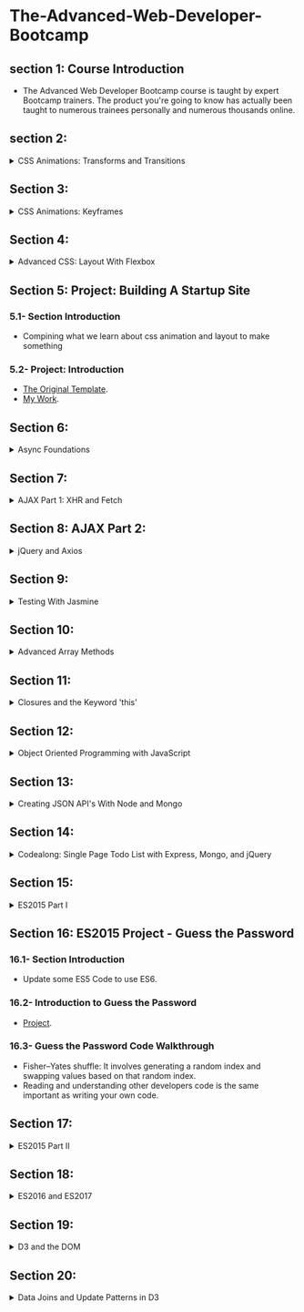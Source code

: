 # The-Advanced-Web-Developer-Bootcamp

## section 1: Course Introduction
- The Advanced Web Developer Bootcamp course is taught by expert Bootcamp trainers. The product you're going to know has actually been taught to numerous trainees personally and numerous thousands online.

## section 2:
<details>
  <summary>CSS Animations: Transforms and Transitions</summary>
  
  ### 2.1- Introduction To CSS Animations
  - Examples:
    - [species-in-pieces](http://species-in-pieces.com/#).
    - [waaark](https://waaark.com/).

  ### 2.2- Why Animations Matter
  - Getting things to move is easy, but planning how they should move is hard.
  ### 2.3- Intro To Pseudoclasses
  - [Pseudoclasses](https://developer.mozilla.org/en-US/docs/Web/CSS/Pseudo-classes).
  ### 2.4- Pseudo-Classes: Hover
  - Trigger by a user mousing over.
  - [Hover](https://developer.mozilla.org/en-US/docs/Web/CSS/:hover).
  ### 2.5- Pseudo-Classes: Focus
  - Triggers when an element receives focus.
  - Just for inputs.
  - [Focus](https://developer.mozilla.org/en-US/docs/Web/CSS/:focus).
  ### 2.6- Pseudo-Classes: Active
  - Triggers when an element is being activated by user.
  - By taping and hold on the element.
  - [ِActive](https://developer.mozilla.org/en-US/docs/Web/CSS/:active).
  ### 2.7- Quick Pseudoclasses Exercise
  - [Starter Code](https://codepen.io/Colt/pen/vJRddz?editors=1100).
  - [Quick Pseudoclasses Exercise](https://codepen.io/Mai_Abdulhamid/pen/YzGwwPJ?editors=1100).
  ### 2.8- Building An Animated Button
  - [Starter Code](https://codepen.io/Colt/pen/KqmRRz).
  - [Animated Button](https://codepen.io/Mai_Abdulhamid/pen/BaLjBBp).
  ### 2.9- Introduction to Transform
  - Transform: lets you move, warp, rotate and scale elements.
  - Syntax -> translate: function().
  - [MDN-Transform-Documentation](https://developer.mozilla.org/en-US/docs/Web/CSS/transform?v=control).
  ### 2.10- Transform: Translate
  - Move something around.
  - transform: translate( translateX, translateY ).
  - It usually happens when it's triggers. it's not usually happens when the page loads.
  - [Example](https://codepen.io/Colt/pen/GEmOjv?editors=1100).
  ### 2.11- Transform:Scale() and Transform-Origin
  - Alter the size of an element, increase the size or shrink down elements.
  - transform: scale(scaleX, scaleY).
  - Every aspect of the element scaled, like border , text, and so on.
  - [Transform-Origin](https://developer.mozilla.org/en-US/docs/Web/CSS/transform-origin): It takes the original origin which is the **middle** of the element, and scale it from there.
  - The default otigin is the center.
  ### 2.12- Transform: Rotate()
  - Rotate elements on the page.
  - transform: rotate(num deg).
  - if num is positive the rotation will be clockwise, if it negative the rotation will be counterclockwise.
  ```
    transform: rotate(45deg) scale(2px 3px); //To add more than one transform function.
  ```
  - [Angle Units](https://developer.mozilla.org/en-US/docs/Web/CSS/angle).
  ### 2.13- A Note on Vendor Prefixes
  - For the nonstandered properties that not all browsers implement.
  - [Vendor_Prefix MDN](https://developer.mozilla.org/en-US/docs/Glossary/Vendor_Prefix).
  - [Autoprefixer](https://autoprefixer.github.io/).

  ### 2.14- Transitions Basics
  - Transitions: Allows us to control animation speed when changing css properties.
  - Transitions Properties:
    - transition-delay
    - transition-duration
    - transition-property
    - transition-timing-function
  - [Transition MDN](https://developer.mozilla.org/en-US/docs/Web/CSS/transition).
  ### 2.15- Transition-Duration and Transition-Property
  - Transition-Duration: Specify how long should the transition last.
  - Transition-Property: Specify what properities should be transitioned.
  - [Example](https://codepen.io/Colt/pen/MoMNEw).
  ### 2.16- Transition-Timing-Function and Transition-Delay
  - Transition-Delay: Specify how long of a delay before the transition starts.
  - Transition-Timing-Function: what's the acceleration curve for the transition.
  - [Easings](https://easings.net/).
  - [Transition-Timing-Function](https://developer.mozilla.org/en-US/docs/Web/CSS/transition-timing-function).
  - [cubic-bezier](https://cubic-bezier.com).
  ### 2.17- Transition Shorthand
  - transition: property duration timing-function delay, 
                anotherProperty duration timing-function delay.
  - [Transition Shorthand MDN](https://developer.mozilla.org/en-US/docs/Web/CSS/transition).
  ### 2.18- CSS Animation Performance
  - What can be transitioned?
  - What should be transitioned?
  - [High-performance-animations](https://www.html5rocks.com/en/tutorials/speed/high-performance-animations/).
  ### 2.19- Building An Animated Gallery
  - [filter](https://developer.mozilla.org/en-US/docs/Web/CSS/filter). 
  - [Starter Code](https://codepen.io/Colt/pen/OjJbLo?editors=1100).
  - [Animated Gallery](https://codepen.io/Mai_Abdulhamid/pen/wvzMKZL?editors=1100).
  
</details>


## Section 3:
<details>
  <summary>CSS Animations: Keyframes</summary>
  
  ### 3.1- Introduction to Keyframes
  - Transitions allow us to animate a single state change.(Go from state A to state B).
  - Keyframes allow for much more complex multi-state animations.(Go from state A to state B to C to D ....etc.).
  - [@keyframes MDN](https://developer.mozilla.org/en-US/docs/Web/CSS/@keyframes).
  ### 3.2- Codealong: Animated Rainbow Flashing Text
  - step1 define keyframes.
  - step2 apply to the element.
  - [Ugly rainbowText Example :) ](https://codepen.io/Mai_Abdulhamid/pen/dypGXEe).
  ### 3.3- Other CSS Animation Properties
  - animation-iteration-count: Specifies how many times should it repeat.
  - animation-direction: Specifies whether an animation should play forward, backward, or alternate back and forth between playing the sequence forward and backward.
  - animation-fill-mode: Specifies how an animation should apply styles before and after the animation.
  - animation-play-state: Specifies whether the animation is palyed or paused.
  ### 3.4- Exercise: Rising and Setting Sun Animation
  - [Starter Code](https://codepen.io/Colt/pen/JyPWBE?editors=1100).
  ### 3.5- Exercise SOLUTION : Rising and Setting Sun Animation
  - [Sun Animation](https://codepen.io/Mai_Abdulhamid/pen/zYKrKyL?editors=1100).
  ### 3.6- CSS Animation Shorthand
  - [MDN](https://developer.mozilla.org/en-US/docs/Web/CSS/animation).
  ### 3.7- Building an Animated CSS Loading Icon
  - [Loading Icon](https://codepen.io/Mai_Abdulhamid/pen/oNzbWax).
  
</details>


## Section 4:
<details>
  <summary>Advanced CSS: Layout With Flexbox</summary>
  
  ### 4.1- Section Introduction
  - Building responsive pages with css.
  ### 4.2- Introduction To Flexbox
  - flexbox: It's a more efficient way to layout, align and distribute space among items in a container, even if their sizes is unknown.
  - flexbox container properties:
    - flex-direction
    - flex-wrap
    - justify-content
    - align-items
    - align-content
  - flexbox item properties:
    - order
    - flex
    - flex-grow
    - flex-shrink
    - justify-self
  - [A Complete Guide to Flexbox](https://css-tricks.com/snippets/css/a-guide-to-flexbox/).
  - [flexboxfroggy](http://flexboxfroggy.com/).
  ### 4.3- The Magic of Display: Flex
  - display: flex; -> this isn't a flexbox specific property, but by setting it to flex we setting the container to flex.
  - [Starter Code](https://codepen.io/Colt/pen/MvwVJe).
  ### 4.4- Important Flexbox Terminology
  - Some Terminologies :
  1. flex container -> the item which has the display: flex property.
  2. flex items ->  The elements inside flex container.
    - They behave different from the traditional items.
  3. Main Axis -> Goes from left to right(by default).
  4. Cross Axis -> perpendicular(goes from top to bottom).
  ### 4.5- Flex-Direction
  - Specifies how items are placed in the flex container, defines the **main axis** and its direction.
  - The default value is row.
  ### 4.6- Flex-Wrap
  - Specifies whether items are forced into a single line or can be wrapped into multiple lines.
  - The default value is nowrap.
  ### 4.7- Justify-Content
  - Specifies how space is distributed between items in flex container along the **Main Axis**.
  ### 4.8- Flexbox Sidebar Exercise
  - [Starter Code](https://codepen.io/Colt/pen/GvpNEE?editors=1100).
  ### 4.9- Flexbox Sidebar Exercise: SOLUTION
  - [SOLUTION](https://codepen.io/Mai_Abdulhamid/pen/oNzbJoa?editors=1100).
  ### 4.10- Align-Items
  - Specifies how space is distributed between **items** in flex container along the **Cross Axis**.
  - The default value is stretch.
  ### 4.11- Align-Content
  - Specifies how space is distributed between **Rows** in flex container along the **Cross Axis**.
  - The default value is stretch.
  ### 4.12- Building A Responsive Navbar CODEALONG
  - [Starter Code](https://codepen.io/Colt/pen/brVWXQ?editors=1100).
  - [Responsive Navbar CODEALONG](https://codepen.io/Mai_Abdulhamid/pen/PoGZgNg?editors=1100).
  ### 4.13- Align-Self
  - Allows you to override align-items on individual flex items.
  ### 4.14- Order
  - Specifies the order used to layout items in their flex container.
  - All items by default have order 0.
  - What matter is how items related to each others.
  ### 4.15- flex-basis
  - flex : Defines how a flex item will grow or shrink to fit the available space in a container.
  - flex is a shorhand to flex-grow, flex-shrink, flex-basis.
  - flex-basis: sort of like width but it isn't.
  - flex-basis: Specifies the ideal size of a flex item **before** it's placed into a flex container.
  - It's like width when you working with rows, and like height when you working with columns.
  - When a flex-basis is specified, the width of flex items is ignored.
  - [The Difference Between Width and Flex Basis](https://mastery.games/post/the-difference-between-width-and-flex-basis/).
  ### 4.16- flex-grow
  - Dictates how the **unused space** should be spread amongst flex items.
  - It's all about ratios.
  - [flex-grow article](https://css-tricks.com/flex-grow-is-weird/).
  ### 4.17- Flex-Shrink
  - Dictates how items should shrink when there isn't enough space in container.
  ### 4.18- Building a Polygon.com Widget
  - [Starer Code](https://codepen.io/Colt/pen/vJGJmV?editors=1100).
  - [Widget](https://codepen.io/Mai_Abdulhamid/pen/vYXLqjp?editors=1100).
  ### 4.19- Exercise: Holy Grail Layout
  - [Holy Grail wikibedia](https://en.wikipedia.org/wiki/Holy_grail_(web_design)).
  - [Starer Code](https://codepen.io/Colt/pen/mMPXEy?editors=1100).
  ### 4.20- Exercise: Holy Grail Layout SOLUTION
  - [SOLUTION](https://codepen.io/Mai_Abdulhamid/pen/qBabeWV?editors=1100).
  ### 4.21- Flexbox Browser Support
  - [Mixing Old and New for the Best Browser Support](https://css-tricks.com/using-flexbox/).
  
</details>


## Section 5: Project: Building A Startup Site
### 5.1- Section Introduction
- Compining what we learn about css animation and layout to make something
### 5.2- Project: Introduction
- [The Original Template](https://tutorialzine.com/2016/06/freebie-landing-page-template-with-flexbox).
- [My Work](https://github.com/MaiAbdulhamid/The-Advanced-Web-Developer-Bootcamp/tree/main/01%20Building%20A%20Startup%20Site).

## Section 6: 
<details>
  <summary>Async Foundations</summary>
  
  ### 6.1- Introduction
  - The goal is to build single page application using javascript.
  - [Understand definition of asynchronous event](https://stackoverflow.com/questions/4559032/easy-to-understand-definition-of-asynchronous-event).
  ### 6.2- Callback Functions
  - Callback Function: a function that is passed into another function as a parameter then invoked by that other function.
  - Higher Order Function: is a function that accept a callback as parameter.
  - What are callback function used for?
    - Advanced Array methods.
    - Browser Events.
    - Ajax requests.
    - React Development.
  - [Slides](http://webdev.slides.com/eschoppik/callbacks#/11).
  ### 6.3- Codealong: forEach
  - forEach: function that takes array and callback.
  - Implementation:
  ```
    function forEach(arr, callback){
      for(var i =0; i < arr.length; i++){
        callback(arr[i], i, arr)
      }
    }
    var strings = ["my", "name", "is", "mai"], 
        res = "";
    var callback = function(str, index, array){
      if(array.length -1 !== index){
        res += str + " ";
      }else{
        res += str + "!!"
      }
    }
    forEach(strings, callback)
    console.log(res)
  ```
  - [Slides](http://webdev.slides.com/eschoppik/mysql-99-108).
  ### 6.4- findIndex Exercise Intro
  - Returns the index of the first element in the array for which the callback returns a truthy value.  -1 is returned if the callback never returns a truthy value.
  - Similer to forEach but check for truthy value of callback.
  - [Slides](http://webdev.slides.com/eschoppik/mysql-99-108).
  ### 6.5- findIndex Solution
  - Implementation:
  ```
    function findIndex(arr, callback){
      for(var i =0; i < arr.length; i++){
        if(callback(arr[i], i, arr)){
          return i;
        }
      }
      return -1;
    }
    var numbers = [1, 2, 3, 4, 5, 6];
    function callback(num, index, array){
      return num % 2 === 0
    }
    console.log(findIndex(numbers, callback))
  ```
  ### 6.6- The Stack And The Heap
  - Stack is: 
    - An ordered data structure
    - Keeps track of function invocations
    - Part of the JavaScript runtime (you don't access it directly).
  - When main Function is called, javascript runtime takes it to stack.
  - If the function has callback function runtime add it to stack.
  - Once it done executed runtime takes it out of the stack(pop out).
  - Stack Frame -> has information of :
    - The function that was invoked
    - The parameters that were passed to the function
    - Current line number
  - Stack processed from top to bottom, we can't take things out of the middle because of function in the middle could be waiting for some result.
  - Heap: An area in memory where the your data is stored.
  - [Slides](http://webdev.slides.com/eschoppik/mysql-99-108-17).
  ### 6.7- The Stack: An Example
  - Every function invocation adds to the stack.
  - [Slides](http://webdev.slides.com/eschoppik/mysql-107-16-22).
  ### 6.8- setTimeout and setInterval
  - setTimeout: A function that asynchronously invokes a callback after a delay in milliseconds(Delay callback).
  - clearTimeout -> Cansling timeout.
  - setInterval: A function that continually invokes a callback after every X milliseconds, where X is provided to setInterval(Repeat callback).
  - clearInterval -> Cansling iterval.
  - [Slides](http://webdev.slides.com/eschoppik/mysql-99-108-17-23).
  - Hint: The returned timerId is a positive integer value which identifies the timer created by the call to setTimeout();
  ### 6.9- Exercise: countDown Function
  - Your goal is to Implement a function called countDown that accepts a time in seconds. The function will print the time remain to the console every second. Instead of printing 0, the function should print "Ring Ring Ring!!!".
  ### 6.10- countDown Exercise Solution
  ```
    function countDown(time){
      var count = setInterval(function(){
        time--;
            if(time > 0){
                console.log(time)
            }else{
              console.log("Ring Ring Ring!!!")
              clearInterval(count)
            }
      }, 1000)
    }
    countDown(2)
  ```
  ### 6.11- The Event Loop And The Queue
  - The Queue: An ordered list of functions waiting to be placed on the stack (First in first out).
  - The Event Loop: Functionality in the JavaScript runtime that checks the queue when the stack is empty, If the stack is empty, the front of the queue is placed in the stack.
  - untill the delay is == 0, it's not run immediatlery, it runs after the stack is empty.
  - callback placed into the queue.
  - Single Threaded: Code execution is linear.  Code that is running cannot be interrupted by something else going on in the program.
  - JavaScript is **Single Threaded**.
  - [Slides](http://webdev.slides.com/eschoppik/mysql-107-16-18).
  ### 6.12- Promise Basics
  - Promise: A promise is an object that represents a task that will be completed in the future.
  - promise.then(callback) -> when there is no error.
  - promise.catch(callback) -> when there is error.
  - [Slides](http://webdev.slides.com/eschoppik/mysql-99-108-17-19).
  ### 6.13- Promise Chaining
  - Disadvantages of Nested Callbacks:
    - The code is hard to read.
    - Logic is difficult to reason about.
    - The code is not modular.
  - The values return in the previous .then() callback will be passed into next .then() callback as a parameter.
  - [Slides](http://webdev.slides.com/eschoppik/mysql-107-16-18-24).
  
</details>

## Section 7:
<details>
  <summary>AJAX Part 1: XHR and Fetch</summary>
  
  ### 7.1- Intro to AJAX
  - AJAX: stands for Asynchronous Javascript And XML.
  - It is an approach to web development(a concept to build a websie).
  - With AJAX websites can send and request data from a server in the background without disturbing the current page(single page application).
  ### 7.2- What's the deal with JSON and XML?
  - API don't response with HTML. API response with pure data not structure.
  - They use more efficient data formas from server to website like Json and XML.
  - XML -> Extended Markup landuage.
  - XML is syntactically similer to HTMl, but it doesn't descripe presentation like HTML does.
  - JSON -> js object notation.
  - almost like js objects.
  - JSON is more popular bacause it works so well with js.
  - AJAJ ->  Asynchronous Javascript And JSON. :")
  ### 7.3- Making Our First Request with XMLHTTPRequest
  - XMLHTTPRequest -> XMR.
  - [XMLHTTPRequest MDN](https://developer.mozilla.org/en-US/docs/Web/API/XMLHttpRequest).
  - [onreadystatechange MDN](https://developer.mozilla.org/en-US/docs/Web/API/XMLHttpRequest/onreadystatechange).
  - [Example](https://codepen.io/Mai_Abdulhamid/pen/abmNGjq?editors=0010).
  ### 7.4- AJAX Workflow: Building The Random Image App
  - [starter Code](https://codepen.io/Colt/pen/MvbLdo).
  - [Random Image App](https://codepen.io/Mai_Abdulhamid/pen/rNMeKbP?editors=1011).
  ### 7.5- Bitcoin Price Exercise
  - [starter Code](https://codepen.io/Colt/pen/PKjOdg).
  - [coindesk API](https://www.coindesk.com/coindesk-api).
  ### 7.6- Bitcoin Price Exercise Solution
  - [Solution](https://codepen.io/Mai_Abdulhamid/pen/qBaZMWj?editors=1011).
  ### 7.7- Fetch Introduction
  - XHR problems ->
    - sytax is ugly.
    - 16 years old.
    - No streaming data.
  - Fetch is update of XHR.
  - [Streams Data Demo](https://domenic.github.io/streams-demo/).
  - response.json() -> returns a promise.
  ### 7.8- Fetch Options
  - [Fetch Example with options](https://codepen.io/Colt/pen/PKOpMY?editors=0010).
  - [fetch MDN](https://developer.mozilla.org/en-US/docs/Web/API/WindowOrWorkerGlobalScope/fetch).
  ### 7.9- Fetch Error Handling
  - .catch() -> will run if there is a problem with the request itself or the internet.
  - use request.ok build in property.
  - throw Error("Error Message").
  - [Fetch Error Handling](https://codepen.io/Colt/pen/prWBLb?editors=0011).
  ### 7.10- Fetch Random User Profile Exercise
  - [starter Code](https://codepen.io/Colt/pen/QMqoZo?editors=1010).
  - [randomuser API](https://randomuser.me/api/).
  ### 7.11- Fetch Random User Profile Exercise Solution
  - [082 Random-User-API-Endpoint](https://randomuser.me/api/).
  - [Solution](https://codepen.io/Mai_Abdulhamid/pen/dypMQdv?editors=1011).
  ### 7.12- The Problem With Fetch
  - The problem with fetch is Browser Compatability(support).

  
</details>

## Section 8: AJAX Part 2:
<details>
  <summary>jQuery and Axios</summary>
  
  ### 8.1- jQuery AJAX Introduction
  - write less than pure js.
  - [jQuery CDN](https://code.jquery.com/).
  - [Starter Code](https://codepen.io/Colt/pen/eEymav).
  ### 8.2- jQuery $.ajax Method
  - Creates HMLHttpRequest under the hood.
  - [jQuery.ajax Docs](http://api.jquery.com/jQuery.ajax/).
  - [baconipsum API](https://baconipsum.com/api/?type=meat-and-filler).
  - [Example](https://codepen.io/Colt/pen/brYLvg?editors=1011).
  ### 8.3- Digging In The jQuery Sourcecode
  - [jQuery Sourcecode](https://github.com/jquery/jquery/blob/731c501155ef139f53029c0e58409b80f0af3a0c/src/ajax/xhr.js).
  ### 8.4- jQuery AJAX Shorthand Methods
  - [Codepen](https://codepen.io/Colt/pen/braVVr?editors=1010).
  - [get()](https://api.jquery.com/jQuery.get/).
  - [getJSON()](https://api.jquery.com/jQuery.getJSON/) //The most common use case.
  - [post()](https://api.jquery.com/jQuery.post/).
  ### 8.5- jQuery Random Cats API Exercise
  - Add Random img to the dom using jquery.
  - [attr Docs](https://api.jquery.com/attr/).
  ### 8.6- jQuery Random Cats Exercise SOLUTION
  - [SOLUTION](https://codepen.io/Mai_Abdulhamid/pen/gOwrJEL?editors=1011).
  ### 8.7- Axios Intro
  - Axios -> a lightweight Http request library.
  - if you want only to include httpRequest without extra jQuery methods.
  - [Axios Docs](https://github.com/mzabriskie/axios).
  - [API endpoint](https://opentdb.com/api.php?amount=1).
  - [Example](https://codepen.io/Colt/pen/rzpLqE).
  ### 8.8- Axios Error Handling
  - [Error Handling](https://codepen.io/Colt/pen/qXpNGN?editors=1010)
  ### 8.9- Ron Swanson Exercise
  - [Starter Code](https://codepen.io/Colt/pen/zdpKKq?editors=1010).
  ### 8.10- Ron Swanson Exercise Solution
  - [Solution](https://codepen.io/Mai_Abdulhamid/pen/LYRNKLN?editors=1011).
  
</details>


## Section 9:
<details>
  <summary>Testing With Jasmine</summary>
  
  ### 9.1- Section Introduction
  - If you want to become a professional developer regardless front-end, backend or fullstack you need to understand how to write your own tests.
  ### 9.2- Writing Tests in the Browser
  - Jasmine A framework to write tests.
  - [jasmine.github](https://jasmine.github.io/index.html).
  - [Slides](http://webdev.slides.com/eschoppik/testing-with-jasmine#/3/0/1).
  ### 9.3- Jasmine Syntax and Matchers
  - Essential keywords:
    - describe() -> use to organize tests, describe something.
    - it() inside describe function, describe in more detail.
    - Each it function corresponding to a test and also calles a spec.
    - expect() -> inside it function.
    - where we make expectations or assertions about the functionality we are testing
    - returns an object which we ca attach other methods to.
    - These methods we attach onto the result of the expect function are called **[Matchers](https://jasmine.github.io/api/2.7/matchers.html)**.
    - toBe() -> uses the === operator and compares the result of the expect function with the value we passed in.
    - not.toBe() -> Any matcher can evaluate to a negative assertion by chaining the call to expect with a not before calling the matcher.
    - toBeCloseTo() -> compare two values and accepts a second parameter to precision.
  ### 9.4- Writing Better tests with Hooks
  - beforeEach(callback), afterEach(callback) -> to add a block of repetitive code that you would need to execute every time you start executing each spec.
  - beforeEach(callback) run before each "it" callback.
  - afterEach(callback) run after each "it" callback - useful for teardown.
  - [Global](https://jasmine.github.io/api/2.7/global.html#)
  ### 9.5- Spies
  - **Mocking**: concept in unit testing, it is a fixed object that poses as a function without having to go through the overhead of creating the real object.
  - We strive to isolate specific functionality behaves under a variety of circumstances.
  - when you create a Mock object it creates a fake object that takes the place of the real object.
  - in jasmine Mocks are reffered to as spies.
  - spy is usefull when you want to see how many times the function is called, what arguments a function is called with, and what the function returns.
  - [Spying on JavaScript methods using Jasmine](https://rollout.io/blog/jasmine-spyon/).
  - [Docs](https://jasmine.github.io/2.0/introduction.html#section-Spies).
  ### 9.6- Clocks
  - It is installed by invoking jasmine.clock().install()
  - setTimeout, setInterval.
  - async code: it take an optional single argument (commonly called 'done') that should be called when the async work is complete.
  - [Docs](https://jasmine.github.io/2.0/introduction.html#section-Asynchronous_Support).
  ### 9.7- TDD and BDD
  - Some different ways to test our code.
  - TDD - Test Driven Development -> the idea of TDD is that you write your test before you write your application code.
  - BDD - Behavior Driven Development -> the idea of BDD is actually a subset of TDD, we describe the behavior of functionality and not just what what we expect the result to be.
  ### 9.8- Different Types of Tests
  - unit tests are written for the purpose of providing that the parts of your application bahave as expected before they are put together.
  - Application may fail when this units are combined, that leads to Integration tests.
  - Integration tests: is meant to test the Integration of our units or larger parts of our application.
  - Acceptance tests: involves performing tests on the full system which could be using your application on the browser or on device to see whether the appliction functionality satisfies a specification provided.
  - The pupose of Acceptance tests is to evaluate the entire business or system requiremnets.
  - Stress tests: the idea of it is to determine how effective your application can be under unfavorable conditions.
  
</details>

## Section 10:
<details>
  <summary>Advanced Array Methods</summary>
  
  ### 10.1- Section Introduction
  - Foundation for functional programming.
  - Reenforcement of more challenging JavaScript concepts.
  - Foundation for declarative programming.
  - Used everywhere in modern libraries and frameworks.
  - Write cleaner and more concise code.
  - [Slides](http://webdev.slides.com/eschoppik/advanced-array-methods).
  ### 10.2- forEach
  - forEach ALWAYS returns undefined.
  - implementation:
  ```
  function forEach(array, callback){
      for(var i = 0; i < array.length; i++){
          callback(array[i], i, array);
      }
  }
  ```
  ### 10.3- Exercise: forEach
  - create function doubleValues()
  - onlyEvenValues()
  - showFirstAndLast()
  - addKeyAndValue()
  - vowelCount()
  ### 10.- Exercise SOLUTION: forEach
  - [SOLUTION](https://github.com/rithmschool/udemy_course_exercises/blob/solutions/advanced-array-methods/forEach/forEach-exercises.js).
  ### 10.4- map
  - map ALWAYS returns a new array of the SAME length as the array it's invoked on.
  - implementation:
  ```
  function map(array, callback){
      var newArr = [];
      for(var i = 0; i < array.length; i++){
          newArr.push(callback(array[i], i, array));
      }
      return newArr;
  }
  ```
  ### 10.5- Exercise: Map
  - doubleValues()
  - valTimesIndex()
  - extractValue(arr, key)
  - extractFullName()
  ### 10.6- Exercise SOLUTION: Map
  - [SOLUTION](https://github.com/rithmschool/udemy_course_exercises/blob/solutions/advanced-array-methods/map/map-exercises.js).
  ### 10.7- Filter
  - The result of the callback will ALWAYS be a boolean.
  - It returns an array.
  - implementation:
  ```
  function filter(array, callback){
      var newArr = [];
      for(var i = 0; i < array.length; i++){
          if(callback(array[i], i, array)){
              newArr.push(array[i]);
          }
      }
      return newArr;
  }
  ```
  ### 10.8- Exercise: Filter
  - filterByValue()
  - find()
  - findInObj()
  - removeVowels(arr, key)
  - doubleOddNumbers()
  ### 10.9- Exercise SOLUTION: Filter
  - [SOLUTION](https://github.com/rithmschool/udemy_course_exercises/blob/solutions/advanced-array-methods/filter/filter-exercises.js).
  ### 10.10- Some
  - The idea is if some of the values passed of the callback return true the entire function returns true.
  - The result of the callback will ALWAYS be a boolean.
  - implementation:
  ```
    function some(arr, callback){
      for(var i=0; i < arr.length; i++){
        if(callback(arr[i], i, arr)){
          return true;
        }
      }
      return false;
    }
  ```
  ### 10.11- Every
  - The idea is if in order to every to return true every single value we iterate over has to return true to the callback function.
  - The result of the callback will ALWAYS be a boolean.
  - implementation:
  ```
    function some(arr, callback){
      for(var i=0; i < arr.length; i++){
        if(callback(arr[i], i, arr) === false){
          return false;
        }
      }
      return true;
    }
  ```
  ### 10.12- Exercise: Some and Every
  - hasOddNumber()
  - hasAZero()
  - hasOnlyOddNumbers(arr, key)
  - hasNoDuplicates()
  - hasCertainKey()
  - hasCertainValue()
  ### 10.13- Exercise SOLUTION: Some and Every
  - [SOLUTION](https://github.com/rithmschool/udemy_course_exercises/blob/solutions/advanced-array-methods/some-every/some-every-exercises.js).
  ### 10.- Reduce
  - The idea is that we can take an array and turn it into another data strucure.
  - Whatever is returned from the callback function, becomes the new value of the accumulator!
  ### 10.14- Reduce Continued
  - To change the data structure of an array we pass that data structure as the second parameter to the reduce function.
  - One of the way to check if the key is exsits in an object is to use if in condition.
  ### 10.15- Exercise: Reduce
  - extractValue()
  - vowelCount(str)
  - addKeyAndValue(arr, key, value)
  - addKeyAndValue(arr, key, value)
  - partition(arr, callback)
  ### 10.16- Exercise SOLUTION: Reduce
  - [SOLUTION](https://github.com/rithmschool/udemy_course_exercises/blob/solutions/advanced-array-methods/reduce/reduce-exercises.js).
  ### 10.17- Array Methods Recap
  - forEach iterates over an array, runs a callback on each value and returns undefined.
  - map creates a new array, runs a callback on each value and pushes the result of each callback in the new array.
  - filter creates a new array, runs a callback on each value and if the result of the callback returns true, that value is added to the new array.
  - some iterates through an array and runs a callback on each value, if the callback for at least one value returns true, some returns true, otherwise false.
  - every iterates through an array and runs a callback on each value, if the callback at any time returns false, every returns false.
  - reduce returns an accumulated value which is determined by the result of what is returned to each callback.
  
</details>


## Section 11:
<details>
  <summary>Closures and the Keyword 'this'</summary>
  
  ### 11.1- Section Introduction
  - [slides](http://webdev.slides.com/eschoppik/closures-and-the-keyword-this#/).
  ### 11.2- Introduction to Closures
  - A closure only exists when an inner function makes use of variables defined from an outer function that has returned. If the inner function does not make use of any of the external variables all we have is a nested function.
  - Inner functions don't remember everthing from the outer function, only remember the variables that they need.
  ### 11.3- Using Closures in the Wild
  - The most common use cases is to create a concept of private variables.
  - private variables: Can only be accessed in a certain scope and not modified from an external scope.
  - To be completely private there is Immutability concept.
  - The idea of Immutability: means that we can't change the value of something.
  - To create that idea we return a copy of the array not the actual array.
  ### 11.4- Exercise: Closures
  - specialMultiply(a,b)
  - guessingGame(amount)
  ### 11.5- Exercise SOLUTION: Closures
  - [SOLUTION](https://github.com/rithmschool/udemy_course_exercises/blob/solutions/closures-and-keyword-this/closures/closures-exercises.js).
  ### 11.6- Closures Recap
  - Not all programming languages support closures, this something js specifically supports.
  ### 11.7- Introduction to the Keyword 'this'
  - In js everytime that a function is run two special keywords are given to that function, arguments keyword and this keyword.
  - Can be determined using four rules (global, object/implicit, explicit, new).
  - **1. Global Context**: When 'this' is not inside of a declared object.
  - It refers to the global object which in the browser is window object.
  - Every variable you declare in the global scope is actually attached to the window object.
  ```
    console.log(this); // window
  ```
  ### 11.8- 'this' with Functions and "use strict"
  - Anything we attach onto the global object becomes a global variable which means we can use it outside of this function.
  - To get access to the variable inside function we omitting the var keyword inside of our function "Bad practice".
  - Best practice is to declare all of our variables at the top of our code even if they don't have a value and then assign those values at a later time.
  - In ES5 there is use strict mode, when we enable this the value of this keyword inside the function is undefined.
  - This means when we try to attach properities onto the keyword this when strict mode we get a type error.
  ### 11.9- Object/Implicit Binding
  - **2. Implicit/Object**: When the keyword 'this' IS inside of a declared object.
  - The value of keyword this will be always be the closest parent object.
  ```
  var person = {
      firstName: "Elie",
      determineContext: this;
  }
  person.determineContext; // window
  ```
  - A keyword 'this' is defined when a function is run! There is not a function being run here to create a new value of the keyword 'this' so the value of 'this' is still the window!
  ### 11.10- Explicit Binding
  - **3. Explicit Binding**: Can change the value of the keyword "this".
  - Whenever you see the call, apply, and bind methods you can easily determine what the value of the keyword this will be, because you get to set it as the first to each of these functions.
  - These three methods can only be invoked by functions. Call, apply and bind are methods that can only be invoked by functions not by other data types.
  ### 11.11- Call
  - func.call(object).
  - there is another use case for Call method is convert an array-like-object into an array.
  - **Array-Like Objects**: Some objects in JavaScript look like an array, but they aren’t one. That usually means that they have indexed access and a length property, but none of the array methods. Examples include the special variable arguments, DOM node lists, and strings.
  - slice method can also be called to convert Array-like objects/collections to a new Array. You just bind the method to the object. but instead of the target of slice (the keyword this) being that array, let's set the target of the keyword `this` to be our divs array-like-object.
  ```
  var divsArray = [].slice.call(divs);
  // you might also see this as Array.prototype.slice.call(divs) 
  // they do the same thing
  ```
  ### 11.12- Apply
  - The only diffrence between call and apply is when we have arguments to the function that we're using call or apply on.
  - with call aguments are passed as separetd comma values, with apply arguments are passed as values in an array.
  - When a function does not accept an array, apply will spread out values in an array for us!
  ```
    var nums = [5,7,1,4,2];
    Math.max(nums); // NaN
    Math.max.apply(this, nums); // 7
  ```
  ### 11.13- Bind
  - The parameters work like call, but bind returns a function with the context of 'this' bound already.
  - One common use case is when we don't know all of the arguments that will be passed to a function, that means we don't want to invoke the function right away, we call this Partiol application.
  - **Partiol application**: takes some of args now and all of rest args later.
  - Another common use case of bind() is to set the context of the keyword this for a function that will be called at a later point of time.
  - Commonly it happens when dealing with asynchronous code.
  - setTimeout is an example of a asynchronous code.
  ### 11.14- Bind Continued
  - Since the setTimeout is called at a later point of time, the keyword "this" doesn't refer to the parent object, it actually refers to the global object.
  - call and apply invoke a function right away and doing thet would defeat the purpose of setTimeout.
  - So using bind comes with asynchronous code.
  ### 11.15- Exercise: Call, Apply, and Bind
  - arrayFrom(arrayLikeObject)
  - sumEvenArguments()
  - invokeMax(fn, num)
  - once(fn, thisArg)
  - flip(fn, thisArg)
  - bind(fn, thisArg)
  ### 11.16- Exercise SOLUTIONS: Call, Apply, Bind
  - [SOLUTIONS](https://github.com/rithmschool/udemy_course_exercises/blob/solutions/closures-and-keyword-this/call-apply-bind/call-apply-bind-exercises.js).
  ### 11.17- The 'new' Keyword and section recap
  - **4. The 'new' keyword**: We can set the context of the keyword 'this' using the 'new' keyword.
  - when the new keyword is used a new object is created.
  - new keyword is used with a function and inside of the function definition, the keyword 'this' will refer to the object that is created.
  - when new is used an Implicit return this is added tothe function which uses it.
  
</details>


## Section 12:
<details>
  <summary>Object Oriented Programming with JavaScript</summary>
  
  ### 12.1- Introduction to Object Oriented Programming with JavaScript
  - Object Oriented Programming: it's a programming model based around the idea of objects and blueprints which create object.
  - we call this blueprints classes and the objects that we create from our classes are traditionally called instances.
  - Instead of making an infinite number of different objects, we can create a function to construct these similar objects.
  - we call these kinds of functions "constructor" functions.
  - [Slides](http://webdev.slides.com/eschoppik/oop-in-javascript#/).
  ### 12.2- The 'new' Keyword
  - It first creates an empty object.
  - It then sets the keyword 'this' to be that empty object.
  - It adds the line 'return this' to the end of the function, which follows it.
  - It adds a property onto the empty object called "__proto__", which links the prototype property on the constructor function to the empty object (common called Dunder proto).
  ### 12.3- Refactoring with Multiple Constructors
  - We can avoid duplication in multiple constructor functions by using call or apply.
  ```
    function Car(make, model, year){
        this.make = make;
        this.model = model;
        this.year = year;
        this.numWheels = 4;
    }
    function Motorcycle(){ // we don't need to even pass in parameters!
        // even better using apply with arguments
        Car.apply(this, arguments);
        this.numWheels = 2;
    }
  ```
  ### 12.4- Exercise: Constructor Functions
  - - [Exercise](https://github.com/rithmschool/udemy_course_exercises/blob/solutions/object-oriented-programming/constructors/constructors-exercises.js).
  ### 12.5- Exercise SOLUTION: Constructor Functions
  ```
  function Parent(firstName, lastName, favoriteColor, favoriteFood){
      this.firstName = firstName;
      this.lastName = lastName;
      this.favoriteColor = favoriteColor;
      this.favoriteFood = favoriteFood;
      this.multiplyFavoriteNumber = function(num){
        return num * this.favoriteNumber;
      }
  }

  function Child(firstName, lastName, favoriteColor, favoriteFood){ 
      Parent.apply(this, arguments)
  }
  ```
  ### 12.6- Introduction to Prototypes
  - Every single function has a properity in it called prototype, which is an object.
  - The prototype object has a property on it called "constructor", which points back to the constructor function.
  ```
    Person.prototype.constructor === Person; // true
  ```
  - since we create object from constructor function using new keyword this prototype property added to these objects, and can be accessed be Dunder property(__proto__).
  ```
  object.__proto__ === Person.prototype; // true
  ```
  ### 12.7- The Prototype Chain
  - Prototype is an object wich has properities and methods placed on it.
  - These methods and properities are shared and accessable by any other object that is created from the constructor function when the new keyword is used.
  - objects created by the same constructor have a shared prototype,.
  ### 12.8- Adding Methods to the Prototype
  - Every time we make an object using the new keyword we have to redefine the sayHi function!.
  - every time we create new object the functions in constructor are redefined.
  - To define once we add functions to the prototype properity not to constructot.
  ```
  function Vehicle(make, model, year){
      this.make = make;
      this.model = model
      this.year = year
      this.isRunning = false
  }
  Vehicle.prototype.turnOn = function (){
      return this.isRunning = true
  }
  ```
  ### 12.9- Exercise SOLUTIONS: Prototypes
  - [Exercise and Solutions](https://github.com/rithmschool/udemy_course_exercises/blob/solutions/object-oriented-programming/prototypes/prototypes-exercises.js).
  ### 12.10- Prototypal Inheritance
  - The passing of methods and properties from one class to another.
  - Inheritance should only affect the chid not the parnt.
  - in js, passing prototype properity from one constructor to another.
  - we can't just assign one object to another because it just create a refrence.
  - Object.create: Creates a brand new function and accepts as its first parameter, what the prototype object should be for the newly created object.
  - new keyword will do almost the same thing, but add additional unnecessary properties on the prototype object (since it is creating an object with undefined properties just for the prototype), So we use Object.create.
  - Reset the constructor property to the child constructor.
  ### 12.11- Exercise SOLUTIONS: Inheritance
  - [Exercise and Solution](https://github.com/rithmschool/udemy_course_exercises/blob/solutions/object-oriented-programming/inheritance/inheritance-exercises.js).
  
</details>

## Section 13:
<details>
  <summary>Creating JSON API's With Node and Mongo</summary>
  
  ### 13.1- Preparing For React
  - The main goal is Preparing For React.
  ### 13.2- Installing NodeJS
  - using cloud9 IDE environment.
  ### 13.3- Creating Our Initial Express Application
  - cmd:
    - mkdir appFolder //make app directory
    - cd appFolder //change directory to appFolder
    - npm init //create package.json file.
    - npm install express //to install express.
    - touch index.js //main file witch server stat with.
    - node index.js //To run app into the server.
  - require express at index.js.
  - make the first get request to root route '/'.
  - to get port in cloud9 -> process.env.PORT.
  ```
    const express = require('express');
    const app     = express();
    const port    = process.env.PORT || 3000;

    app.get('/', function(req, res){
        res.send("Hello World!")
    })

    //Listen to port
    app.listen(3000, function(){
        console.log('App is Running on port 3000');
    })
  ```
  ### 13.4- Responding With JSON
  - In Express .send() is dynamic depends on the content we passed in.
  - res.send(string) -> as html.
  - res.send(object) -> as Json.
  - in json case there is req.json() method wich sends as json.
  - in fact .send() has .json() inside it.
  - use project url at postman GET request to show the type of data in headers.
  ### 13.5- Installing Mongo
  - $ sudo apt-get install mongodb-org
  - $ mkdir data
  - $ echo 'mongod --bind_ip=$IP --dbpath=data --nojournal --rest "$@"' > mongod
  - $ chmod a+x mongod
  - $ cd ~ 
  - $ ./mongod //start mongodb
  - $ npm install mongoose //conect mongo with express app.
  - [github setting_up_mongodb](https://github.com/c9/docs.c9.io/blob/master/src/persistence/setting_up_mongodb.md).
  ### 13.6- Defining Our Schema
  - make modelsfolder, inside it make index.js and todo.js.
  - inside models/index.js
  ```
  const mongoose = require('mongoose')
  mongoose.set('debug', true)
  mongoose.connect('mongodb://localhost:27017/tododb') //db url
  mongoose.Promise = Promise;

  module.exports.Todo = require('./todo')
  ```
  - inside todo define todo schema
  ```
  const mongoose = require('mongoose')
  todoSchema = new mongoose.Schema({
      name: {
          type: String,
          required: "Name can't be blank!"
      },
      completed: {
          type: Boolean,
          default: false
      },
      created_date: {
          type: Date,
          default: Date.now
      }
  });

  const Todo = mongoose.model('Todo', todoSchema);

  module.exports = Todo
  ```
  ### 13.7- Defining The Index Route
  - [Routing](https://expressjs.com/en/guide/routing.html).
  - make routes folder, inside it make todo.js.
  - inside routes/todo.js:
  ```
  var express = require('express');
  var router  = express.Router();
  var db      = require('../models')
  router.get('/', function(req, res){
      db.Todo.find()
      .then(function(todos){
          res.json(todos)
      })
      .catch(function(error){
          res.send(error)
      })
  })
  module.exports = router
  ```
  - require routes/todo.js at main index.js.
  ### 13.8- Defining The Create Route
  - inside routes/todo.js: make post router request.
  - $ npm install body-parser
  ### 13.9- Defining The Show Route
  - Retrive todos /:todoID.
  - Use req.params.todoID to retrive specific item data by id.
  ```
  router.get('/:todoId', function(req, res){
      db.Todo.findById(req.params.todoId)
      .then(function(todo){
          res.send(todo)
      })
      .catch(function(error){
          res.send(error)
      })
  })
  ```
  ### 13.10- Defining the Update Route
  - using put request.
  - findOneAndUpdate(howToFind, thePartThatweUpdated, toResponseWithTheNewData)
  ```
  router.put('/:todoId', function(req, res){
    db.Todo.findOneAndUpdate({_id: req.params.todoId}, req.body, {new: true})
    .then(function(updatedTodo){
      res.send(updatedTodo)
    })
    .catch(function(error){
      res.send(error)
    })
  })
  ```
  ### 13.11- Defining the Delete Route
  - using delete request.
  - remove(deleteUsingSomething)
  ```
  router.delete('/:todoId', function(req, res){
    db.Todo.remove({_id: req.params.todoId})
    .then(function(){
      res.json({message: "Todo is Deleted"})
    })
    .catch(function(error){
      res.send(error)
    })
  })
  ```
  ### 13.12- Refactoring Our API
  - move our logic code into a separate helper.
  - [exports VS module.exports](https://www.hacksparrow.com/nodejs/exports-vs-module-exports.html).
  - make helpers folder and inside it make todo file.
  - inside helpers/todo we separate logic functions and exports it to use at router.js.
  
</details>


## Section 14:
<details>
  <summary>Codealong: Single Page Todo List with Express, Mongo, and jQuery</summary>
  
  ### 14.1- Introducing Our Single Page App
  - Todo app using AJAX with jQuery.
  ### 14.2- Serving Static Files and Nodemon
  - Make views directory, and make file index.html.
  - inside main indx.js use express to view html files:
  ```
  app.use(express.static(__dirname + '/views'))

  app.get('/', function(req, res) {
    res.sendFile('index.html')
  })
  ```
  - make public folder to css files.
  ```
  app.use(express.static(__dirname + '/public'))
  ```
  - make app.js file inside public folder.
  - Now everything inside views ans public directoties are served as static file.
  - $ npm install nodemon -> restart server automaticly.
  ### 14.3- Adding jQuery and The Starter CSS
  - use jQuery CDN.
  - Add starter files.
  ### 14.4- Writing The Initial AJAX Call
  - in app.js file adding AJAX code:
  ```
  $(document).ready(function () {
    $.getJSON("/api/todos").then(addTodos);

    function addTodos(todos) {
      todos.forEach((todo) => {
        let newTask = $('<li class="task" >' + todo.name + '</li>')
        let list = $('.list');
        list.append(newTask)
      });
    }
  });
  ```
  ### 14.5- Displaying Our Todos Correctly
  - Conditionly add class done if the todo is completed inside forEach:
  ```
      if(todo.completed){
        newTask.addClass('done')
      }
  ```
  ### 14.6- Connecting the Form to our API
  - Checking if hit the enter key, if done take the data and send new request to send data.
  - add eventListener.
  - make post request.
  - make appendTodo function to append the new todo added.
  - clear input val after pressing enter.
  ```
    $('#todoInput').keypress(function(e){
      if(e.which === 13){ //Enter key
        createTodo();
      }
    });
    function appendTodo(todo){
      let tasks = $('<li class="task" >' + todo.name + '</li>')
      let list = $('.list');
      list.append(tasks);
      if(todo.completed){
        tasks.addClass('done')
      }
    }
    function addTodos(todos) {
      todos.forEach((todo) => {
        appendTodo(todo)
      });
    }
    function createTodo(){
      let newTask = $('#todoInput').val();
      console.log(newTask);
      $.post("/api/todos", {name: newTask})
      .then(function(newTodo){
        $('#todoInput').val('')
        appendTodo(newTodo)
      })
      .catch(function(error){
        console.log(error);
      })
    }
  ```
  ### 14.7- Making the Delete Button Work
  - when page loads span not exist, so we can't target span to listen to click event when delete.
  - instead, we target list which exists in page, and specify span.
  - Delete from the dom and from db.
  - send id when todo is added using hidden attr function data('arrt', value).
  ```
  $('.list').on('click','span' ,function(){
    deleteTodo($(this).parent())
  })
  function appendTodo(todo){
    tasks.data('id', todo._id) //add this line to the existed code
  }
  function deleteTodo(todo){
    let todoId = todo.data('id')
    let url    = '/api/todos/'+ todoId
    $.ajax({
      method: 'DELETE',
      url: url
    }).then(function(res){
      todo.remove();
    }).catch(function(err){
      console.log(err);
    })
  }
  ```
  ### 14.8- Toggling Todo Completion
  - add click listener to li(the same way we add to span).
  - To make clicking on li not affect on the span, use stopPropagation() before calling delete method.
  - event.stopPropagation(): preventing any parent event handlers from being executed.
  - add another hidden attr with the value of completed from db.
  - make variable to hidden attr, and to data that will be sent.
  - after making the put request: 
    - toggleClass done.
    - change the value of hidden attr.
  ```
    $('.list').on('click','li' ,function(){
      updateTodo($(this))
    })
    function updateTodo(todo){
      console.log(todo.data('completed'));
      let url         = '/api/todos/' + todo.data('id')
      let isCompleted = !todo.data('completed')
      let data        = {completed: isCompleted}
      $.ajax({
        method: 'PUT',
        url: url,
        data: data
      })
      .then(function(updatedTodo){
        todo.toggleClass('done');
        todo.data('completed', isCompleted)
      })
    }
    //added to the rest of the code
    $('.list').on('click','span' ,function(e){
      e.stopPropagation();
    })
    function appendTodo(todo){
      tasks.data('completed', todo.completed)
    }
  ```
  
</details>


## Section 15:
<details>
  <summary>ES2015 Part I</summary>
  
  ### 15.1- Introduction to ES2015
  - ES stands for ECMAScript
  - ES2015 – is the latest finalized specification of the language.
  - [History Topic](https://dev.to/skaytech/history-of-ecma-es5-es6-beyond-lpe).
  - [Slides](http://webdev.slides.com/eschoppik/es2015).
  ### 15.2- Const
  - alternative to var keyword for declaring variable.
  - make variables can't be redeclared.
  - with const we do not able to change Primitive values like string, numbers, boolean, undefined and symbol.
  - we can still change the value of object and arrays even if we are using const.
  - even if we can change the value we still forbidden from creating a new variable with the same name.
  - Immutable data: data that can't be changed.
  - const doesn't make objects immutable.
  ### 15.3- Let
  - Can reassign, can not redeclare
  - Creates a brand new kind of scope called block scope.
  - inside a function it doesn't behave as the var keyword.
  - Hoisting term: to explain the behavior of what the var keyword the.
  - The JavaScript engine treats all variable declarations using “var” as if they are declared at the top of a functional scope(if declared inside a function) or global scope(if declared outside of a function) regardless of where the actual declaration occurs. This essentially is “hoisting”
  - let does hoist, but we can not access the value - it is in a TDZ (Temporal Dead Zone).
  ```
  for(var i = 0; i < 5; i++){
      setTimeout(function(){
          console.log(i);
      },1000)
  }

  // 5 (five times)
  ```
  - by the time the setTimeout runs the for loop has already finished the running.
  - let solves this problem.
  ### 15.4- Template Strings
  ```
  let name = "Tim"
  let str = `Hello ${name}`; //Template Strings
  ```
  ### 15.5- Introduction to Arrow Functions
  - new syntax to write a function.
  - Replace the keyword 'function' with =>
  - You can put arrow functions on one line.
  - But you must omit the return keyword as well as curly braces.
  - If we only have one parameter, we do not need parenthesis around it with arrow functions.
  ### 15.6- Arrow Functions Continued
  - Arrow functions are not exactly the same as regular functions!
  - Arrow functions do not get their own 'this' keyword
  - The value of keyword this is inside arrow function is the value of 'this' outside the function(enclosing context).
  - arrow functions do not get their own keyword arguments.
  ### 15.7- Coding Exercise - Arrow Functions Exercises
  - [SOLUTION](https://github.com/rithmschool/udemy_course_exercises/blob/solutions/es2015-16-17-part-1/arrow-functions/arrow-functions-exercises.js).
  ### 15.8- Default Parameters
  ```
  function add(a=10, b=20){
      return a+b;
  }

  add(); // 30
  add(20); // 40
  ```
  ### 15.9- For...of Loops
  - Iterates on arrays.
  - There is new primitive type called symbol.
  - There is a method on symbols called iterator which specifies how a data type is iterative over.
  - For...of Can only be used on data structures with a Symbol.iterator method implemented.
  - Object don't have iterator method.
  - so we can't use for ..of with objects.
  - [Symbol MDN](https://developer.mozilla.org/en-US/docs/Web/JavaScript/Reference/Global_Objects/Symbol).
  ### 15.10- Rest
  - The rest operator always returns an array 
  - Is called the rest operator "only" when it is a parameter to a function
  - It accessed without the ... in a function.
  - A better alternative to using the arguments array-like- object.
  ### 15.11- Spread
  - Used on arrays to spread each value out (as a comma separated value).
  ### 15.12- Exercise SOLUTION: Rest and Spread
  - [SOLUTION](https://github.com/rithmschool/udemy_course_exercises/blob/solutions/es2015-16-17-part-1/rest-spread/rest-spread-exercises.js).
  ### 15.13- Object Enhancements
  - **Object Shorthand Notation**: if the property and the value are the same we can write the key only.
  - **Object Methods**: we can't use arrow functions with objects, but we can omit the function keyword.
  - **Computed Property Names**: we can use pracket notaion while defining our object.
  ### 15.14- Object Destructuring
  - Destructuring is Extracting values from data stored in objects and arrays.
  ```
  var instructor = {
      firstName: "Elie",
      lastName: "Schoppik"
  }
  var {firstName, lastName} = instructor;
  firstName; // "Elie"
  lastName; // "Schoppik"
  ```
  - The catch here that we have to name our variables the same exact names as the keys in the object we are Destructuring.
  - we can use different name by using column.
  ```
  var {firstName: first, lastName: last} = instructor;
  first; // "Elie"
  last; // "Schoppik"
  ```
  ### 15.15- Array Destructuring
  ```
  function returnNumbers(a,b) {
    return [a,b];
  }
  [first, second] = returnNumbers(5,10); 
  first; // 5
  second; // 10

  ```
  - Swapping Values: when you don't want to make a new array but just want to switch the palces of certain values.
  - It's common in sorting algorithms.
  ```
  // ES2015
  function swap(a,b){
      return [a,b] = [b,a];
  }

  swap(10,5); // [5,10]
  ```
  ### 15.16- Exercise : Destructuring
  - [SOLUTION](https://github.com/rithmschool/udemy_course_exercises/blob/solutions/es2015-16-17-part-1/destructuring/destructuring-exercises.js).

  
</details>

## Section 16: ES2015 Project - Guess the Password
### 16.1- Section Introduction
- Update some ES5 Code to use ES6.
### 16.2- Introduction to Guess the Password
- [Project](https://github.com/rithmschool/guess-the-password-assignment).
### 16.3- Guess the Password Code Walkthrough
- Fisher–Yates shuffle: It involves generating a random index and swapping values based on that random index.
- Reading and understanding other developers code is the same important as writing your own code.

## Section 17:
<details>
  <summary>ES2015 Part II</summary>
  
  ### 17.1- Section Introduction
  - [Slides](http://webdev.slides.com/eschoppik/es2015-part-2-14).
  ### 17.2- Introduction to the 'class' Keyword
  - Refactor Object oriented code to use the class, extends and super keywords.
  - A new reserved keyword provided by ES2015.
  - The class keyword creates a constant (can not be redeclared).
  - The class keyword is an abstraction of constructor functions and prototypes.
  - JavaScript does not have built in support for object oriented programming
  - The class keyword does not hoist, so it must be declared at the top.
  - Still use `new` keyword to create objects.
  - OOP: when we invoke or create object from a class we call it instantiation or creating an instance.
  ### 17.3- Instance Methods
  - Define methods inside class.
  - no 'function' keyword - similar to object shorthand notation
  - if we create method inside the constructor it will be redefined every time we create an instance from this class.
  ### 17.4- Class Methods
  - Class methods are created using the static keyword.
  - if we don't want every object created from the class to have it's own methods.
  ### 17.5- Coding Exercise - Class Keyword Exercises
  - [Solutions](https://github.com/rithmschool/udemy_course_exercises/blob/solutions/es2015-16-17-part-2/class-keyword/class-keyword-exercises.js).
  ### 17.6- Inheritance with ES2015
  - Passing along methods and properties from one class to another.
  - if one class extends another class it will have all the methods that that class it extends from has.
  ### 17.7- Super
  - parent class: the class which has passes down methods and properites to the child class.
  - The idea behind super is to find a method with the same name in the parent class.
  - super can only be used if a method by the same name is implemented in the parent class.
  ### 17.8- Coding Exercise - Inheritance and Super
  - [SOLUTION](https://github.com/rithmschool/udemy_course_exercises/blob/solutions/es2015-16-17-part-2/es2015-inheritance/es2015-inheritance-exercises.js).
  ### 17.9- Maps
  - Also called "hash maps" in other languages
  - Until ES2015 - objects were replacements for maps
  - Similar to objects, except the keys can be ANY data type!
  - Created using the new keyword.
  - maps implement a Symbol.iterator which means we can use a for...of loop.
  - WeakMap: Similar to a map, but all keys MUST be objects.
  ### 17.10-Sets
  - a data structre in which all the values are uniqe.
  - Created using the new keyword.
  - Use when you want to ignore duplicate values when you don't need to identify values with keys or care about ordering of values.
  - WeakSet: Similar to a set, but all values MUST be objects.
  ### 17.11- Coding Exercise - Maps and Sets Exercises
  - [SOLUTION](https://github.com/rithmschool/udemy_course_exercises/blob/solutions/es2015-16-17-part-2/maps-sets/maps-sets-exercises.js).
  ### 17.12- Promises
  - A one time guaranteed return of some future value.
  - When that value is figured out - the promise is resolved/fulfilled or rejected.
  - The idea is that we have to create a new promise if we want to perform the same asynchronous operation.
  - Since a promise always returns something that has a .then (thenable) - we can chain promises together and return values from one promise to another!
  ### 17.13- Promises Continued
  - Promise.all: Accepts an array of promises and resolves all of them or rejects once a single one of the promises has been first rejected (fail fast).
  - The promises don't resolve sequentially, but Promise.all waits for them
  ### 17.14- ES2015 Promises Assignment
  - [SOLUTION](https://github.com/rithmschool/udemy_course_exercises/blob/solutions/es2015-16-17-part-2/promises/promises-exercises.js).
  ### 17.15- Generators
  - A special kind of function which can pause execution and resume at any time.
  - Created using a *.
  - When invoked, a generator object is returned to us with the keys of value and done.
  - Value is what is returned from the paused function using the yield keyword.
  - Done is a boolean which returns true when the function has completed.
  - If we had a function that is very time consuming to run and we only need to run parts at time.
  - generator has Symbol.iterator -> for ... of loop.
  - We can use generators to pause asynchronous code.
  ### 17.16- Object.assign and Array.from
  - A common problem when dealing with js is making a coping objects.
  - When we assign one object to another we are just assigning a refrence.
  - Object.assign: Create copies of objects without the same reference.
  - if you don't start with an emty object object on assign will still keep a refrenece to another obejct included in it.
  - Not a deep clone: If we have objects inside of the object we are copying - those still have a reference.
  - Array.from: Convert other data types into arrays
  ### 17.17- Additional Helpful ES2015 Methods
  - find: Returns the value found or undefined if not found.
  - findIndex: Similar to find, but returns an index or -1 if the value is not found.
  - includes: returns a boolean if a value is in a string - easier than using indexOf.
  - Number.isFinite: Static method. A handy way for handling NaN being a typeof number.
  ### 17.18- Coding Exercise - ES2015 Methods Exercises
  - [SOLUTION](https://github.com/rithmschool/udemy_course_exercises/blob/solutions/es2015-16-17-part-2/es2015-methods/es2015-methods-exercises.js#L23).
  
</details>


## Section 18:
<details>
  <summary>ES2016 and ES2017</summary>
  
  ### 18.1- Section Introduction
  - [Slides](http://webdev.slides.com/eschoppik/es2015-part-2-14#/55).
  ### 18.2- ES2016 Exponentiation Operator and Includes
  - Exponentiation Operator **: -> base ** exponent == Math.pow(base, exponent).
  ```
  //ES2016
  var nums = [1,2,3,4];
  var total = 2;

  for(let i = 0; i < nums.length; i++){
      total **= nums[i];
  }
  ```
  - arr.includes(value): check if the array includes the value.
  ### 18.3- padStart and padEnd
  - The first parameter is the total length of the new string.
  - The second parameter is what to pad with from the start(or the end). The default is an empty space.
  ```
  "awesome".padStart(10,'!'); // "!!!awesome"
  "awesome".padEnd(10,'!'); // "awesome!!!"
  ```
  - [How one developer just broke Node](https://www.theregister.com/2016/03/23/npm_left_pad_chaos/).
  - [MDN](https://developer.mozilla.org/en-US/docs/Web/JavaScript/Reference/Global_Objects/String/padStart).
  ### 18.4- Async Functions Introduction
  - A special kind of function that is created using the word async.
  - The purpose of async functions is to simplify writing asynchronous code, specifically Promises.
  - What makes them really special is the await keyword.
  - Await keyword is a reserved keyword that can only be using inside async functions.
  - await pauses the execution of the async function and is followed by a Promise. The await keyword waits for the promise to resolve, and then resumes the async function's execution and returns the resolved value.
  - We can also place async functions as methods inside objects.
  - We can also place async functions as instance methods with es2015 class syntax.
  - No .then or callback or yield necessary.
  - If a promise is rejected using await, an error with be thrown so we can easily use a try/catch statement to handle errors.
  ### 18.5- Async Functions Continued
  - If you find yourself making lots of HTTP requests using the awake keyword, Refactor: 
  ```
  // MUCH FASTER!
  async function getMovieData(){
      var titanicPromise = $.getJSON(`https://omdbapi.com?t=titanic&apikey=thewdb`);
      var shrekPromise = $.getJSON(`https://omdbapi.com?t=shrek&apikey=thewdb`);

      var titanicData = await titanicPromise;
      var shrekData = await shrekPromise;

      console.log(titanicData);
      console.log(shrekData);
  }

  getMovieData();
  ```
  - We can use Promise.all to await multiple resolved promises.
  ### 18.6- Coding Exercise - Async Functions Assignment
  - [SOLUTION](https://github.com/rithmschool/udemy_course_exercises/blob/solutions/es2016-and-2017/async-functions/async-functions-exercises.js).
  ### 18.7- Object Rest and Spread + Recap
  - Object Rest: Gather remaining (rest) of keys and values in an object and create a new one out of them.
  ```
  var instructor = {first:"Elie", last:"Schoppik", job:"Instructor", numSiblings:3};
  //Destructuring Data and then gather the ramains data into new object
  var {first, last, ...data} = instructor
  first // "Elie
  last // ""Schoppik"
  data //{job:"Instructor", numSiblings:3}
  ```
  - Object Spread: Spread out keys and values from one object to another.
  ```
  var instructor = {first:"Elie", last:"Schoppik", job:"Instructor"};
  var instructor2 = {...instructor, first:"Tim", last:"Garcia"};
  ```
  - Quite common in React and Redux
  
</details>

## Section 19:
<details>
  <summary>D3 and the DOM</summary>
  
  ### 19.1- Section Introduction
  - D3: Data-Driven Documents.
  - [d3js](https://d3js.org/).
  - [Example](https://rithmschool.github.io/d3_baby_names/).
  - [More Examples](https://github.com/d3/d3/wiki/Gallery).
  - [A Timeline of Each Year’s Top-200 Grossing Films](https://pudding.cool/2017/06/film-trends/)
  ### 19.2- An Introduction to D3
  - To begin -> load it at the bottom of html. [CDN](https://cdnjs.com/libraries/d3).
  ### 19.3- D3 Selections
  ```
  d3 //returns object if the script is exist
  d3.version // returns the version of d3
  //Selection
  /*accept avalid css selector*/
  d3.select('selector') //Select single selector
  d3.selectAll('selctors') //Select multiple elemnts
  //Access elemnts
  d3.selectAll('selctors').nodes() //returns array of matching Html elements.
  d3.selectAll('selctors').node() //returns the first matching Html elements.
  //Setting values
  d3.selectAll('li').style("property", "value") // set styles
  d3.selectAll('li').html("element")
  d3.selectAll('h1').style("property", "value").attr("attrName", "vallue").text("textValue"); //Chaining
  //Getting values
  d3.selectAll('h1').style("property") // return value
  d3.select('h1').text();// return text

  //To set or Remove Class attribute
  d3.select('h1').classed('classList', souldClassBeSet) //classList: class list separeted by sapce, souldClassBeSet: Boolean that checks if this classes should be added or removed
  ```
  ### 19.4- Selections and Callbacks
  - We can use callbacks instead of static values to set values.
  - Callback is run once forEach list item.
  - D3 imposes certain structure of callback.
  ```
  d3.select('li').style('font-size', () => Math.random() > 0.5 + 'px') // callback without parameters
  d3.selectAll('li').style('font-size', (_, idx) => idx % 2 === 0 ? "20px" : "23px") // callback accepts index of selected elemnts
  // Chaining dom levels
  d3.select(parent).style("property", "value")
  .select(child).style("property", "value")
    .select(anotherChild).style("property", "value")
  .select(anotherChild).style("property", "value")
  ```
  ### 19.5- Event Listeners in D3
  ```
  selector.on(eventType, callback)
  //To remove Event
  d3.select('h1').on('click', null)

  //Add note
  d3.select('#new-note').on('submit', function(){
    d3.event.preventDefault();
    let input = d3.select('input')
    d3.select('#notes')
      .append('p')
        .classed('note', true)
          .text(input.property('value'));
    input.property('value', '')
   })
  //Remove from the dom
  d3.selectAll('p').remove()
  ```
  ### 19.6- Exercise: Guess the Password Refactor
  - [Solution](https://github.com/rithmschool/guess-the-password-assignment).
  ### 19.7- Exercise: Notes App
  - [ٍStarter Code](https://gist.github.com/mmmaaatttttt/30534db95fa4473dce2c45912bd4908b).
  
</details>


## Section 20:
<details>
  <summary>Data Joins and Update Patterns in D3</summary>
  
  ### 20.- Section Introduction
  ### 20.- Basic Data Joins and Enter Selections
  ### 20.- Exit Selections and Key Functions
  ### 20.- D3 Data Joins Fundamentals Quiz
  ### 20.- The General Update Pattern in D3
  ### 20.- D3 Update Patterns Quiz
  ### 20.- Exercise: Character Frequencies
  ### 20.- Solution: Character Frequencies
  
</details>
